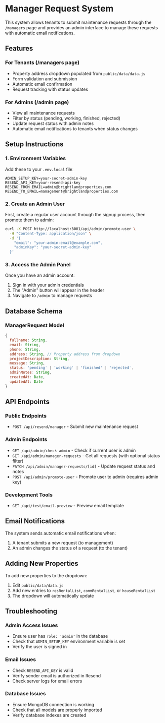 # Manager Request System

This system allows tenants to submit maintenance requests through the `/managers` page and provides an admin interface to manage these requests with automatic email notifications.

## Features

### For Tenants (/managers page)
- Property address dropdown populated from `public/data/data.js`
- Form validation and submission
- Automatic email confirmation
- Request tracking with status updates

### For Admins (/admin page)
- View all maintenance requests
- Filter by status (pending, working, finished, rejected)
- Update request status with admin notes
- Automatic email notifications to tenants when status changes

## Setup Instructions

### 1. Environment Variables
Add these to your `.env.local` file:
```
ADMIN_SETUP_KEY=your-secret-admin-key
RESEND_API_KEY=your-resend-api-key
RESEND_FROM_EMAIL=admin@brightlandproperties.com
RESEND_TO_EMAIL=management@brightlandproperties.com
```

### 2. Create an Admin User
First, create a regular user account through the signup process, then promote them to admin:

```bash
curl -X POST http://localhost:3001/api/admin/promote-user \
  -H "Content-Type: application/json" \
  -d '{
    "email": "your-admin-email@example.com",
    "adminKey": "your-secret-admin-key"
  }'
```

### 3. Access the Admin Panel
Once you have an admin account:
1. Sign in with your admin credentials
2. The "Admin" button will appear in the header
3. Navigate to `/admin` to manage requests

## Database Schema

### ManagerRequest Model
```javascript
{
  fullname: String,
  email: String,
  phone: String,
  address: String, // Property address from dropdown
  projectDescription: String,
  message: String,
  status: 'pending' | 'working' | 'finished' | 'rejected',
  adminNotes: String,
  createdAt: Date,
  updatedAt: Date
}
```

## API Endpoints

### Public Endpoints
- `POST /api/resend/manager` - Submit new maintenance request

### Admin Endpoints
- `GET /api/admin/check-admin` - Check if current user is admin
- `GET /api/admin/manager-requests` - Get all requests (with optional status filter)
- `PATCH /api/admin/manager-requests/[id]` - Update request status and notes
- `POST /api/admin/promote-user` - Promote user to admin (requires admin key)

### Development Tools
- `GET /api/test/email-preview` - Preview email template

## Email Notifications

The system sends automatic email notifications when:
1. A tenant submits a new request (to management)
2. An admin changes the status of a request (to the tenant)

## Adding New Properties

To add new properties to the dropdown:
1. Edit `public/data/data.js`
2. Add new entries to `resRentalList`, `commRentalList`, or `houseRentalList`
3. The dropdown will automatically update

## Troubleshooting

### Admin Access Issues
- Ensure user has `role: 'admin'` in the database
- Check that `ADMIN_SETUP_KEY` environment variable is set
- Verify the user is signed in

### Email Issues
- Check `RESEND_API_KEY` is valid
- Verify sender email is authorized in Resend
- Check server logs for email errors

### Database Issues
- Ensure MongoDB connection is working
- Check that all models are properly imported
- Verify database indexes are created
